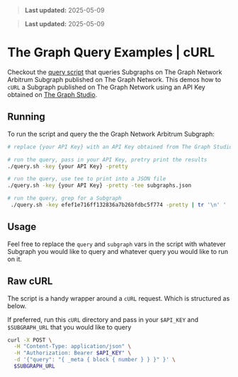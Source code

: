 > **Last updated:** 2025-05-09

> **Last updated:** 2025-05-09

# The Graph Query Examples | cURL

Checkout the [query script](./query.sh) that queries Subgraphs on The Graph Network Arbitrum Subgraph published on The Graph Network.
This demos how to `cURL` a Subgraph published on The Graph Network using an API Key obtained on [The Graph Studio](https://thegraph.com/studio).

## Running

To run the script and query the the Graph Network Arbitrum Subgraph:

```bash
# replace {your API Key} with an API Key obtained from The Graph Studio

# run the query, pass in your API Key, pretry print the results
./query.sh -key {your API Key} -pretty

# run the query, use tee to print into a JSON file
./query.sh -key {your API Key} -pretty -tee subgraphs.json

# run the query, grep for a Subgraph
 ./query.sh -key efef1e716ff132836a7b26bfdbc5f774 -pretty | tr '\n' ' ' | grep "CryptoPunks"
```

## Usage

Feel free to replace the `query` and `subgraph` vars in the script with whatever Subgraph you would like to query and whatever query you would like to run on it.

## Raw cURL

The script is a handy wrapper around a `cURL` request. Which is structured as below.

If preferred, run this `cURL` directory and pass in your `$API_KEY` and `$SUBGRAPH_URL` that you would like to query

```bash
curl -X POST \
  -H "Content-Type: application/json" \
  -H "Authorization: Bearer $API_KEY" \
  -d '{"query": "{ _meta { block { number } } }" }' \
  $SUBGRAPH_URL
```
